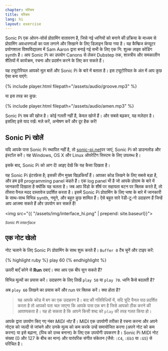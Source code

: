 ```yaml
---
chapter: परिचय
title: परिचय
lang: hi
layout: exercise
---
```


Sonic Pi एक ओपन-सोर्स प्रोग्रामिंग वातावरण है, जिसे नई ध्वनियों को बनाने की प्रक्रिया के माध्यम से प्रोग्रामिंग अवधारणाओं का पता लगाने और सिखाने के लिए डिज़ाइन किया गया है। यह कैम्ब्रिज कंप्यूटर प्रयोगशाला विश्वविद्यालय में Sam Aaron  द्वारा बनाई गई सभी के लिए एक नि: शुल्क लाइव कोडिंग synth है। आप Sonic Pi का उपयोग Canons से लेकर Dubstep तक, शास्त्रीय और समकालीन शैलियों में कार्यक्रम, रचना और प्रदर्शन करने के लिए कर सकते हैं।

यह ट्यूटोरियल आपको मूल बातें और Sonic Pi के बारे में बताता है। इस ट्यूटोरियल के अंत में आप कुछ ऐसा बना पाएंगे:

{% include player.html filepath="/assets/audio/groove.mp3" %}

या इस तरह का कुछ:

{% include player.html filepath="/assets/audio/amen.mp3" %}

Sonic Pi सब की खोज है। कोई गलती नहीं हैं, केवल खोजें हैं। और सबसे बढ़कर, यह मज़ेदार है। इसलिए इसे याद रखें: मज़े करें, अन्वेषण करें और दूर हैक करें!

## Sonic Pi खोलें

यदि आपके पास Sonic Pi स्थापित नहीं है, तो <a href="http://sonic-pi.net/">sonic-pi.net</a>पर जाएं, Sonic Pi को डाउनलोड और इंस्टॉल करें। यह Windows, OS X और Linux ऑपरेटिंग सिस्टम के लिए उपलब्ध है।

इसके बाद, Sonic Pi को आग दें! आइए देखें कि यह कैसा दिखता है।

यह Sonic Pi इंटरफ़ेस है; इसकी तीन मुख्य खिड़कियाँ हैं। आपका कोड लिखने के लिए सबसे बड़ा है, और हम इसे programming panel कहते हैं। एक log panel भी है जो आपके प्रोग्राम के बारे में जानकारी दिखाता है क्योंकि यह चलता है। जब आप विंडो के शीर्ष पर सहायता बटन पर क्लिक करते हैं, तो तीसरा पैनल मदद दस्तावेज प्रदर्शित करता है। इसमें Sonic Pi प्रोग्रामिंग के लिए भाषा के बारे में जानकारी के साथ-साथ विभिन्न synth, नमूने, और बहुत कुछ शामिल हैं। ऐसे बहुत सारे रेडी-टू-गो उदाहरण हैं जिन्हें आप आजमा सकते हैं और उपयोग कर सकते हैं!

<img src="{{ "/assets/img/interface_hi.png" | prepend: site.baseurl}}">
<p class="center"><small><i>Sonic Pi interface</i></small></p>

## एक नोट खेलो

नोट चलाने के लिए Sonic Pi प्रोग्रामिंग के साथ शुरू करते हैं। `Buffer 0` टैब चुनें और टाइप करें:

{% highlight ruby %}
play 60
{% endhighlight %}

ऊपरी बाएँ कोने से **Run** दबाएं। क्या आप एक बीप सुन सकते हैं?

विभिन्न मूल्यों का प्रयास करें। उदाहरण के लिए लिखें `play 50` या `play 70`.  ध्वनि कैसे बदलती है?

अब `pley 60` लिखने का प्रयास करें और run पर क्लिक करें। क्या होता है?

> यह आपके कोड में बग का एक उदाहरण है। बाद की गतिविधियों में, यदि त्रुटि पैनल पाठ प्रदर्शित करता है तो आपको पता चल जाएगा कि आपके पास एक बग है जिसे आपको ठीक करने की आवश्यकता है। यह हो सकता है कि आपने किसी शब्द को `play` की तरह गलत किया हो।

आपके द्वारा उपयोग किए गए नंबर _MIDI नोट_  हैं। MIDI एक उपयोगी तरीका है रचना करना और अपने नोट्स को जल्दी से जांचने और उनके मूल्य को कम करके उन्हें समायोजित करना (अपने नोट को कम करना) या इसे बढ़ाना, (पिच को उच्च बनाना) के लिए एक उपयोगी उपकरण है। Sonic Pi MIDI नोट संख्या (0 और 127 के बीच का मान) और पारंपरिक संगीत संकेतन (जैसे: `:C4`, `:Eb3` या `:G5`) से परिचित है।
